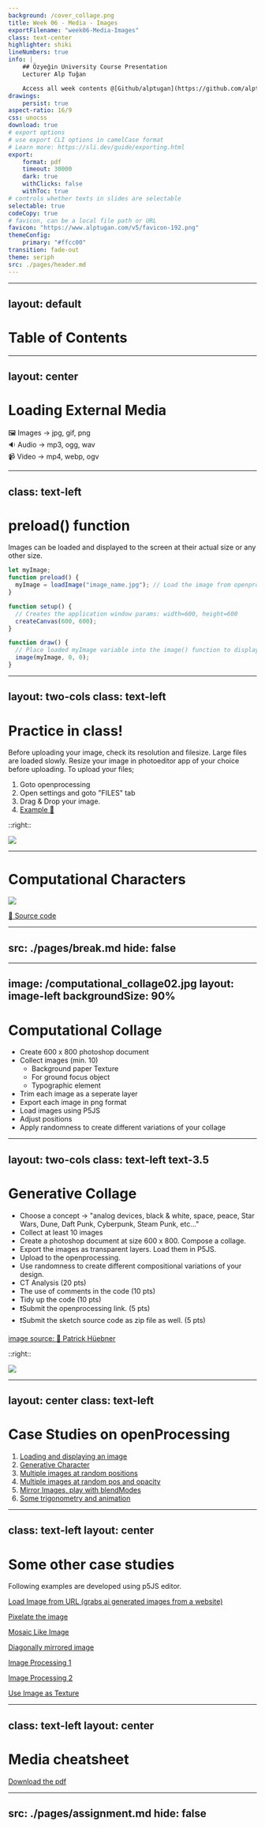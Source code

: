 ```yaml
---
background: /cover_collage.png
title: Week 06 - Media - Images
exportFilename: "week06-Media-Images"
class: text-center
highlighter: shiki
lineNumbers: true
info: |
    ## Özyeğin University Course Presentation
    Lecturer Alp Tuğan

    Access all week contents @[Github/alptugan](https://github.com/alptugan/Slidev_Presentations)
drawings:
    persist: true
aspect-ratio: 16/9
css: unocss
download: true
# export options
# use export CLI options in camelCase format
# Learn more: https://sli.dev/guide/exporting.html
export:
    format: pdf
    timeout: 30000
    dark: true
    withClicks: false
    withToc: true
# controls whether texts in slides are selectable
selectable: true
codeCopy: true
# favicon, can be a local file path or URL
favicon: "https://www.alptugan.com/v5/favicon-192.png"
themeConfig:
    primary: "#ffcc00"
transition: fade-out
theme: seriph
src: ./pages/header.md
---
```


---
layout: default
---
# Table of Contents

<Toc :columns="2" />




---
layout: center
---

# Loading External Media

<div pb-2 v-click>
🖼️ Images → jpg, gif, png
</div>

<div pb-2 v-click>
🔉 Audio → mp3, ogg, wav
</div>


<div v-click>
📹 Video → mp4, webp, ogv
</div>


---
class: text-left
---

# preload() function
Images can be loaded and displayed to the screen at their actual size or any other size.

```js {1|2,4|3|2-4|6-9|11,14|11-14|all} {lines:true, startLine:1} 
let myImage;
function preload() {
  myImage = loadImage("image_name.jpg"); // Load the image from openprocessing into myImage variable
}

function setup() {
  // Creates the application window params: width=600, height=600
  createCanvas(600, 600);
}

function draw() {
  // Place loaded myImage variable into the image() function to display it on the canvas
  image(myImage, 0, 0);  
}
```


---
layout: two-cols
class: text-left
---

# Practice in class!
Before uploading your image, check its resolution and filesize. Large files are loaded slowly. Resize your image in photoeditor app of your choice before uploading. To upload your files;

1. Goto openprocessing
2. Open settings and goto "FILES" tab
3. Drag & Drop your image.
4. [Example 🔗](https://openprocessing.org/sketch/2104190)

::right:: 

<img src='/upload_image.png' />


---

# Computational Characters

<img src='/computational_collage01.jpg' />

<a href='https://openprocessing.org/sketch/2419680' target='_blank'>🔗 Source code</a>

---
src: ./pages/break.md
hide: false
---


---
image: /computational_collage02.jpg
layout: image-left
backgroundSize: 90%
---

# Computational Collage

<v-clicks>


- Create 600 x 800 photoshop document
- Collect images (min. 10)
  - Background paper Texture
  - For ground focus object
  - Typographic element
- Trim each image as a seperate layer
- Export each image in png format
- Load images using P5JS
- Adjust positions 
- Apply randomness to create different variations of your collage
</v-clicks>


---
layout: two-cols
class: text-left text-3.5
---
# Generative Collage

- Choose a concept → "analog devices, black & white, space, peace, Star Wars, Dune, Daft Punk, Cyberpunk, Steam Punk, etc..."
- Collect at least 10 images
- Create a photoshop document at size 600 x 800. Compose a collage.
- Export the images as transparent layers. Load them in P5JS.
- Upload to the openprocessing.
- Use randomness to create different compositional variations of your design.
- CT Analysis (20 pts)
- The use of comments in the code (10 pts)
- Tidy up the code (10 pts)
- ❗Submit the openprocessing link. (5 pts)
- ❗Submit the sketch source code as zip file as well. (5 pts)

[image source: 🔗 Patrick Hüebner](https://www.patrik-huebner.com/creative-coding/generative-collage-synthesizer/)


::right::

<img src='/GenerativeCollageSynthesizer.gif' />

---
layout: center
class: text-left 
---
# Case Studies on openProcessing

1. [Loading and displaying an image](https://openprocessing.org/sketch/2104190)
2. [Generative Character](https://openprocessing.org/sketch/2419680)
3. [Multiple images at random positions](https://openprocessing.org/sketch/2104437)
4. [Multiple images at random pos and opacity](https://openprocessing.org/sketch/2104447)
5. [Mirror Images, play with blendModes](https://openprocessing.org/sketch/2104453)
6. [Some trigonometry and animation](https://openprocessing.org/sketch/2104472)


---
class: text-left
layout: center
---

# Some other case studies
Following examples are developed using p5JS editor. 

[Load Image from URL (grabs ai generated images from a website)](https://editor.p5js.org/alptugan/sketches/KLEnKODLq)

[Pixelate the image](https://editor.p5js.org/alptugan/sketches/11dqVHTpg)

[Mosaic Like Image](https://editor.p5js.org/alptugan/sketches/WWBofOF2B)

[Diagonally mirrored image](https://editor.p5js.org/alptugan/sketches/5N5Vpk2ZM)

[Image Processing 1](https://editor.p5js.org/alptugan/sketches/pCfnd8yy3)

[Image Processing 2](https://editor.p5js.org/alptugan/sketches/l4kNx2BWm)

[Use Image as Texture](https://editor.p5js.org/alptugan/sketches/F3U2pc01Q)


---
class: text-left
layout: center
---

# Media cheatsheet

[Download the pdf](/media_cheatsheet.pdf)

---
src: ./pages/assignment.md
hide: false
---